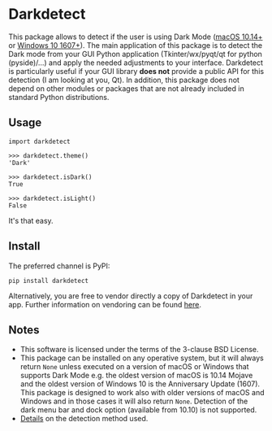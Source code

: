# Darkdetect

This package allows to detect if the user is using Dark Mode ([macOS 10.14+](https://support.apple.com/en-us/HT208976) or [Windows 10 1607+](https://au.pcmag.com/netflix/63426/how-to-enable-dark-mode-in-windows-10)). The main application of this package is to detect the Dark mode from your GUI Python application (Tkinter/wx/pyqt/qt for python (pyside)/...) and apply the needed adjustments to your interface. Darkdetect is particularly useful if your GUI library **does not** provide a public API for this detection (I am looking at you, Qt). In addition, this package does not depend on other modules or packages that are not already included in standard Python distributions.


## Usage

```
import darkdetect

>>> darkdetect.theme()
'Dark'

>>> darkdetect.isDark()
True

>>> darkdetect.isLight()
False
```
It's that easy.

## Install

The preferred channel is PyPI:
```
pip install darkdetect
```

Alternatively, you are free to vendor directly a copy of Darkdetect in your app. Further information on vendoring can be found [here](https://medium.com/underdog-io-engineering/vendoring-python-dependencies-with-pip-b9eb6078b9c0).

## Notes

- This software is licensed under the terms of the 3-clause BSD License.
- This package can be installed on any operative system, but it will always return `None` unless executed on a version of macOS or Windows that supports Dark Mode e.g. the oldest version of macOS is 10.14 Mojave and the oldest version of Windows 10 is the Anniversary Update (1607). This package is designed to work also with older versions of macOS and Windows and in those cases it will also return `None`. Detection of the dark menu bar and dock option (available from 10.10) is not supported.
- [Details](https://stackoverflow.com/questions/25207077/how-to-detect-if-os-x-is-in-dark-mode) on the detection method used.
